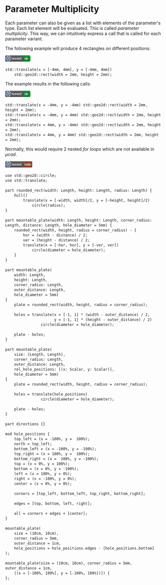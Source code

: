 # Parameter Multiplicity

Each parameter can also be given as a list with elements of the parameter's type.
Each list element will be evaluated. This is called *parameter multiplicity*.
This way, we can intuitively express a call that is called for each parameter variant.

The following example will produce 4 rectangles on different positions:

[![test](.test/parameter_multiplicity_example_A.png)](.test/parameter_multiplicity_example_A.log)

```µcad,parameter_multiplicity_example_A
std::translate(x = [-4mm, 4mm], y = [-4mm, 4mm]) 
    std::geo2d::rect(width = 2mm, height = 2mm);
```

The example results in the following calls:

[![test](.test/parameter_multiplicity_example_B.png)](.test/parameter_multiplicity_example_B.log)

```µcad,parameter_multiplicity_example_B
std::translate(x = -4mm, y = -4mm) std::geo2d::rect(width = 2mm, height = 2mm);
std::translate(x = -4mm, y = 4mm) std::geo2d::rect(width = 2mm, height = 2mm);
std::translate(x = 4mm, y = -4mm) std::geo2d::rect(width = 2mm, height = 2mm);
std::translate(x = 4mm, y = 4mm) std::geo2d::rect(width = 2mm, height = 2mm);
```

Normally, this would require 2 nested *for loops* which are not available in *µcad*.

[![test](.test/parameter_multiplicity_example_D.png)](.test/parameter_multiplicity_example_D.log)

```µcad,parameter_multiplicity_example_D#todo
use std::geo2d::circle;
use std::translate;

part rounded_rect(width: Length, height: Length, radius: Length) {
    hull()
        translate(x = [-width, width]/2, y = [-height, height]/2)
            circle(radius);
}

part mountable_plate(width: Length, height: Length, corner_radius: Length, distance: Length, hole_diameter = 5mm) {
    rounded_rect(width, height, radius = corner_radius) - {
        hor = (width - distance) / 2;
        ver = (height - distance) / 2;
        translate(x = [-hor, hor], y = [-ver, ver])
            circle(diameter = hole_diameter);
    }
}

part mountable_plate(
    width: Length,
    height: Length,
    corner_radius: Length,
    outer_distance: Length, 
    hole_diameter = 5mm)
{
    plate = rounded_rect(width, height, radius = corner_radius);

    holes = translate(x = [-1, 1] * (width - outer_distance) / 2, 
                      y = [-1, 1] * (height - outer_distance) / 2)
                circle(diameter = hole_diameter);

    plate - holes;
}

part mountable_plate(
    size: (Length, Length),
    corner_radius: Length,
    outer_distance: Length, 
    rel_hole_positions: [(x: Scalar, y: Scalar)], 
    hole_diameter = 5mm)
{
    plate = rounded_rect(width, height, radius = corner_radius);

    holes = translate(hole_positions)
                circle(diameter = hole_diameter);

    plate - holes;
}

part directions {}

mod hole_positions {
    top_left = (x = -100%, y =  100%);
    north = top_left;
    bottom_left = (x = -100%, y = -100%);
    top_right = (x = 100%, y =  100%);
    bottom_right = (x =  100%, y = -100%);
    top = (x = 0%, y = 100%);
    bottom = (x = 0%, y = -100%);
    left = (x = 100%, y = 0%);
    right = (x = -100%, y = 0%);
    center = (x = 0%, y = 0%);

    corners = [top_left, bottom_left, top_right, bottom_right];

    edges = [top, bottom, left, right];

    all = corners + edges + [center];
}

mountable_plate(
    size = (10cm, 10cm),
    corner_radius = 5mm,
    outer_distance = 1cm,
    hole_positions = hole_positions.edges - [hole_positions.bottom]
);

mountable_plate(size = (10cm, 10cm), corner_radius = 5mm, outer_distance = 1cm,
    [(x = [-100%, 100%], y = [-100%, 100%])]) {
};
```
